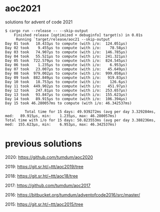 # aoc2021
solutions for advent of code 2021

```
$ cargo run --release -- --skip-output
    Finished release [optimized + debuginfo] target(s) in 0.01s
     Running `target/release/aoc21 --skip-output`
Day 01 took   10.433µs to compute (with i/o:  124.051µs)
Day 02 took    9.455µs to compute (with i/o:    78.58µs)
Day 03 took   74.907µs to compute (with i/o:  146.785µs)
Day 04 took   55.521µs to compute (with i/o:  241.321µs)
Day 05 took  722.579µs to compute (with i/o:  824.545µs)
Day 06 took    1.235µs to compute (with i/o:    6.953µs)
Day 07 took   23.007µs to compute (with i/o:   45.649µs)
Day 08 took  979.002µs to compute (with i/o:  999.058µs)
Day 09 took  882.849µs to compute (with i/o:   919.83µs)
Day 10 took   18.753µs to compute (with i/o:    126.6µs)
Day 11 took  449.902µs to compute (with i/o:   451.97µs)
Day 12 took   247.81µs to compute (with i/o:  253.657µs)
Day 13 took   93.847µs to compute (with i/o:  155.623µs)
Day 14 took   89.915µs to compute (with i/o:  106.394µs)
Day 15 took 46.280057ms to compute (with i/o: 46.342537ms)

         Total time for 15 days: 49.939272ms (avg per day 3.329284ms, med:   89.915µs, min:    1.235µs, max: 46.280057ms)
Total time with i/o for 15 days: 50.823553ms (avg per day 3.388236ms, med:  155.623µs, min:    6.953µs, max: 46.342537ms)
```

# previous solutions

2020: https://github.com/tumdum/aoc2020

2019: https://git.sr.ht/~ttt/aoc2019/tree

2018: https://git.sr.ht/~ttt/aoc18/tree

2017: https://github.com/tumdum/aoc2017

2016: https://bitbucket.org/tumdum/adventofcode2016/src/master/

2015: https://git.sr.ht/~ttt/aoc2015/tree
